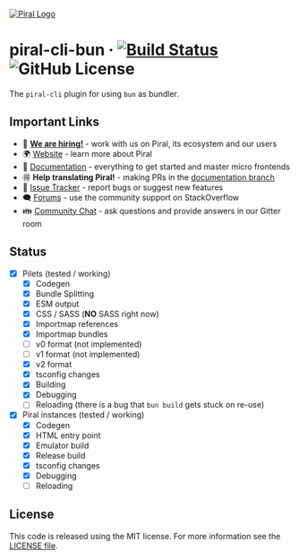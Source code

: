 [![Piral Logo](https://github.com/smapiot/piral/raw/main/docs/assets/logo.png)](https://piral.io)

# piral-cli-bun &middot; [![Build Status](https://smapiot.visualstudio.com/piral-pipelines/_apis/build/status/smapiot.piral-cli-bun?branchName=develop)](https://smapiot.visualstudio.com/piral-pipelines/_build/latest?definitionId=104&branchName=develop) ![GitHub License](https://img.shields.io/badge/license-MIT-blue.svg)

The `piral-cli` plugin for using `bun` as bundler.

## Important Links

* 📢 **[We are hiring!](https://smapiot.com/jobs)** - work with us on Piral, its ecosystem and our users
* 🌍 [Website](https://piral.io/) - learn more about Piral
* 📖 [Documentation](https://docs.piral.io/) - everything to get started and master micro frontends
* 🉐 **Help translating Piral!** - making PRs in the [documentation branch](https://github.com/smapiot/piral/tree/documentation)
* 🐞 [Issue Tracker](https://github.com/smapiot/piral/issues) - report bugs or suggest new features
* 🗨  [Forums](https://stackoverflow.com/questions/tagged/piral) - use the community support on StackOverflow
* 👪 [Community Chat](https://gitter.im/piral-io/community) - ask questions and provide answers in our Gitter room

## Status

- [x] Pilets (tested / working)
    - [x] Codegen
    - [x] Bundle Splitting
    - [x] ESM output
    - [x] CSS / SASS (**NO** SASS right now)
    - [x] Importmap references
    - [x] Importmap bundles
    - [ ] v0 format (not implemented)
    - [ ] v1 format (not implemented)
    - [x] v2 format
    - [x] tsconfig changes
    - [x] Building
    - [x] Debugging
    - [ ] Reloading (there is a bug that `bun build` gets stuck on re-use)
- [x] Piral instances (tested / working)
    - [x] Codegen
    - [x] HTML entry point
    - [x] Emulator build
    - [x] Release build
    - [x] tsconfig changes
    - [x] Debugging
    - [ ] Reloading

## License

This code is released using the MIT license. For more information see the [LICENSE file](LICENSE).
